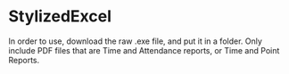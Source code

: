 # StylizedExcel

In order to use, download the raw .exe file, and put it in a folder. Only include PDF files that are Time and Attendance reports, or Time and Point Reports.
